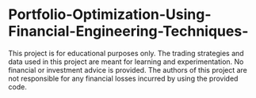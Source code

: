 # Portfolio-Optimization-Using-Financial-Engineering-Techniques-
This project is for educational purposes only. The trading strategies and data used in this project are meant for learning and experimentation. No financial or investment advice is provided. The authors of this project are not responsible for any financial losses incurred by using the provided code.

